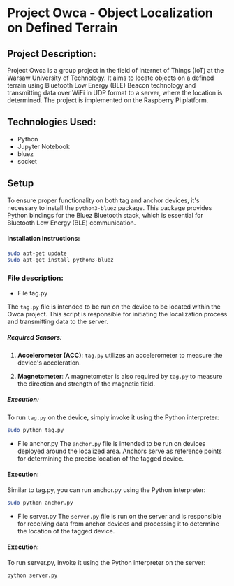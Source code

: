 # Project Owca - Object Localization on Defined Terrain
## Project Description:
Project Owca is a group project in the field of Internet of Things (IoT) at the Warsaw University of Technology. It aims to locate objects on a defined terrain using Bluetooth Low Energy (BLE) Beacon technology and transmitting data over WiFi in UDP format to a server, where the location is determined. The project is implemented on the Raspberry Pi platform.
## Technologies Used:

* Python 
* Jupyter Notebook
* bluez
* socket
  
## Setup

To ensure proper functionality on both tag and anchor devices, it's necessary to install the `python3-bluez` package. This package provides Python bindings for the Bluez Bluetooth stack, which is essential for Bluetooth Low Energy (BLE) communication.

#### Installation Instructions:
```bash
sudo apt-get update
sudo apt-get install python3-bluez
```


### File description:
* File tag.py

The `tag.py` file is intended to be run on the device to be located within the Owca project. This script is responsible for initiating the localization process and transmitting data to the server.

##### Required Sensors:

1. **Accelerometer (ACC)**: `tag.py` utilizes an accelerometer to measure the device's acceleration.

2. **Magnetometer**: A magnetometer is also required by `tag.py` to measure the direction and strength of the magnetic field.

##### Execution:

To run `tag.py` on the device, simply invoke it using the Python interpreter:

```bash
sudo python tag.py
```
* File anchor.py
The `anchor.py` file is intended to be run on devices deployed around the localized area. Anchors serve as reference points for determining the precise location of the tagged device.

#### Execution:
Similar to tag.py, you can run anchor.py using the Python interpreter:
```bash
sudo python anchor.py
```
* File server.py
The `server.py` file is run on the server and is responsible for receiving data from anchor devices and processing it to determine the location of the tagged device.

#### Execution:
To run server.py, invoke it using the Python interpreter on the server:
```bash
python server.py
```
